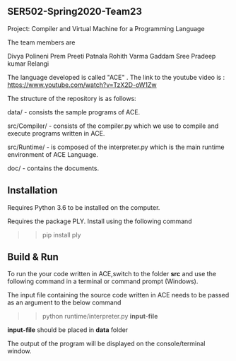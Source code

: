 ## SER502-Spring2020-Team23
Project: Compiler and Virtual Machine for a Programming Language  

The team members are  

Divya Polineni
Prem Preeti Patnala
Rohith Varma Gaddam
Sree Pradeep kumar Relangi


The language developed is called "ACE" . The link to the youtube video is : https://www.youtube.com/watch?v=TzX2D-oW1Zw

The structure of the repository is as follows: 

data/ - consists the sample programs of ACE.

src/Compiler/ - consists of the compiler.py which we use to compile and execute programs written in ACE.

src/Runtime/ - is composed of the interpreter.py which is the main runtime environment of ACE Language.

doc/ - contains the documents.


## Installation

Requires Python 3.6 to be installed on the computer.

Requires the package PLY. Install using the following command

>> pip install ply

## Build & Run

To run the your code written in ACE,switch to the folder **src** and use the following command in a terminal or command prompt (Windows).  

The input file containing the source code written in ACE needs to be passed as an argument to the below command  

>>  python runtime/interpreter.py **input-file**

**input-file** should be placed in **data** folder

The output of the program will be displayed on the console/terminal window.  



